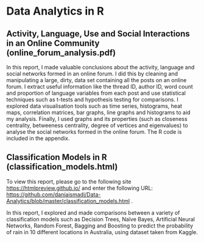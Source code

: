 # Data Analytics in R

## Activity, Language, Use and Social Interactions in an Online Community (online_forum_analysis.pdf)
In this report, I made valuable conclusions about the activity, language and social networks formed in an online forum. I did this by cleaning and manipulating a large, dirty, data set containing all the posts on an online forum. I extract useful information like the thread ID, author ID, word count and proportion of language variables from each post and use statistical techniques such as t-tests and hypothesis testing for comparisons. I explored data visualisation tools such as time series, histograms, heat maps, correlation matrices, bar graphs, line graphs and histograms to aid my analysis. Finally, I used graphs and its properties (such as closeness centrality, betweeness centrality, degree of vertices and eigenvalues) to analyse the social networks formed in the online forum. The R code is included in the appendix.

## Classification Models in R (classification_models.html)
To view this report, please go to the following site https://htmlpreview.github.io/ and enter the following URL: https://github.com/daniaismadi/Data-Analytics/blob/master/classification_models.html .

In this report, I explored and made comparisons between a variety of classification models such as Decision Trees, Naïve Bayes, Artificial Neural Networks, Random Forest, Bagging and Boosting to predict the probability of rain in 10 different locations in Australia, using dataset taken from Kaggle.

